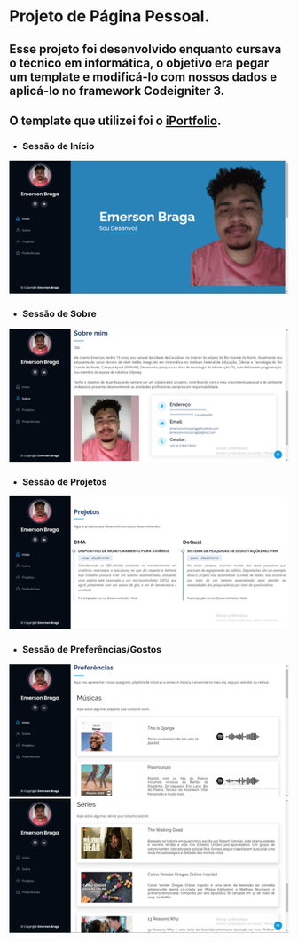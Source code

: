 # Projeto de Página Pessoal.

## Esse projeto foi desenvolvido enquanto cursava o técnico em informática, o objetivo era pegar um template e modificá-lo com nossos dados e aplicá-lo no framework Codeigniter 3.

## O template que utilizei foi o [iPortfolio](https://bootstrapmade.com/iportfolio-bootstrap-portfolio-websites-template/).

* ### Sessão de Início
<div>
    <img src="img-readme/inicio.png" alt="Sessão de Início">
</div>

* ### Sessão de Sobre
<div>
    <img src="img-readme/sobre.png" alt="Sessão de Sobre">
</div>

* ### Sessão de Projetos
<div>
    <img src="img-readme/projetos.png" alt="Sessão de Projetos">
</div>

* ### Sessão de Preferências/Gostos
<div>
    <img src="img-readme/preferencias1.png" alt="Sessão de Preferências/Gostos">
    <img src="img-readme/preferencias2.png" alt="Sessão de Preferências/Gostos">
</div>